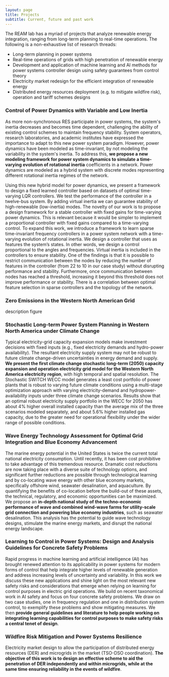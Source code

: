 ```yaml
---
layout: page
title: Projects
subtitle: Current, future and past work
---
```


The REAM lab  has a myriad of projects that analyze renewable energy integration, ranging from long-term planning to real-time operations. The following is a non-exhaustive list of research threads:
* Long-term planning in power systems
* Real-time operations of grids with high penetration of renewable energy
* Development and application of machine learning and AI methods for power systems controller design using safety guarantees from control theory
* Electricity market redesign for the efficient integration of renewable energy
* Distributed energy resources deployment (e.g. to mitigate wildfire risk), operation and tariff schemes designs


### Control of Power Dynamics with Variable and Low Inertia

As more non-synchronous RES participate in power systems, the system's inertia decreases 
and becomes time dependent, challenging the ability of existing control schemes to maintain
frequency stability. System operators, research laboratories, and academic institutes have
expressed the importance to adapt to this new power system paradigm. However, power dynamics
have been modeled as time-invariant, by not modeling the variability in the system's inertia.
To address this, **we propose a new  modeling  framework for power system dynamics to simulate 
a time-varying evolution of rotational inertia** coefficients in a network. Power dynamics are 
modeled as a hybrid system with discrete modes representing different rotational inertia regimes
 of the network.

Using this new hybrid model for power dynamics, we present a framework to design a fixed 
learned controller based on datasets of optimal time-varying LQR controllers. We test the 
performance of the controller in a twelve-bus system. By adding virtual inertia we can 
guarantee stability of high-renewable (low-inertia) modes. The novelty of our work is to 
propose a design framework for a stable controller with fixed gains for time-varying power 
dynamics. This is relevant because it would be simpler to implement a proportional controller 
with fixed gains compared to a time-varying control. To expand this work, we introduce a framework 
to learn sparse time-invariant frequency controllers in a power system network with a time-varying 
evolution of rotational inertia. We design a controller that uses as features the system’s states. 
In other words, we design a control proportional to the angles and frequencies. Virtual inertia 
is included in the controllers to ensure stability. One of the findings is that it is possible 
to restrict communication between the nodes by reducing the number of features in the controller 
(from 22 to 10 in our case study) without disrupting performance  and  stability. Furthermore, 
once communication between nodes has reached a threshold, increasing it beyond this threshold 
does not improve performance or stability. There is a correlation between optimal feature 
selection in sparse controllers and the topology of the network.


### Zero Emissions in the Western North American Grid

description
figure

### Stochastic Long-term Power System Planning in Western North America under Climate Change

Typical electricity-grid capacity expansion models make investment decisions with fixed inputs (e.g., 
fixed electricity demands and hydro-power availability). The resultant electricity supply system may 
not be robust to future climate change-driven uncertainties in energy demand and supply. **We present the first 
climate change stochastic long-term (2050) capacity expansion and operation electricity grid model for the 
Western North America electricity region**, with high temporal and spatial resolution. The Stochastic SWITCH 
WECC model generates a least cost portfolio of power plants that is robust to varying future climate 
conditions using a multi-stage optimization approach with varying electricity-demand and hydropower-availability 
inputs under three climate change scenarios. Results show that an optimal robust electricity supply portfolio 
in the WECC for 2050 has about 4% higher overall installed capacity than the average mix of the three 
scenarios modeled separately, and about 5.6% higher installed gas capacity, due to the greater need for 
operational flexibility under the wider range of possible conditions.


### Wave Energy Technology Assessment for Optimal Grid Integration and Blue Economy Advancement


The marine energy potential in the United States is twice the current total national electricity
 consumption. Until recently, it has been cost prohibitive to take advantage of this tremendous 
 resource. Dramatic cost reductions are now taking place with a diverse suite of technology 
 options, and significant further reductions are possible through technological learning and
  by co-locating wave energy with other blue economy markets, specifically offshore wind, 
  seawater desalination, and aquaculture. By quantifying the benefits of co-location before 
  the build-out of these assets, the technical, regulatory, and economic opportunities can 
  be maximized. We propose an **in-depth national study of the techno-economic performance of 
  wave and combined wind-wave farms for utility-scale grid connection and powering blue economy 
  industries**, such as seawater desalination. This analysis has the potential to guide wave 
  technology designs, stimulate the marine energy markets, and disrupt the national energy landscape.

### Learning to Control in Power Systems: Design and Analysis Guidelines for Concrete Safety Problems


Rapid progress in machine learning and artificial intelligence (AI) has brought renewed 
attention to its applicability in power systems for modern forms of control that help 
integrate higher levels of renewable generation and address increasing levels of uncertainty 
and variability. In this work we discuss these new applications and shine light on the most 
relevant new safety risks and considerations that emerge when relying on learning for control 
purposes in electric grid operations. We build on recent taxonomical work in AI safety and 
focus on four concrete safety problems. We draw on two case studies, one in frequency regulation 
and one in distribution system control, to exemplify these problems and show mitigating measures. 
We then **provide general guidelines and literature to help people working on integrating learning 
capabilities for control purposes to make safety risks a central tenet of design**.





### Wildfire Risk Mitigation and Power Systems Resilience

Electricity market design to allow the participation of distributed energy resources (DER) 
and microgrids in the market (TSO-DSO coordination). **The objective of this work is to design
 an effective scheme to aid the penetration of DER independently and within microgrids, while 
 at the same time ensuring reliability in the events of wildfire**. 